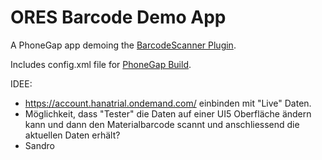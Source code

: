 ﻿ORES Barcode Demo App
===========

A PhoneGap app demoing the [BarcodeScanner Plugin](http://github.com/wildabeast/BarcodeScanner).

Includes config.xml file for [PhoneGap Build](https://build.phonegap.com).

IDEE:
- https://account.hanatrial.ondemand.com/ einbinden mit "Live" Daten.
- Möglichkeit, dass "Tester" die Daten auf einer UI5 Oberfläche ändern kann und dann den Materialbarcode scannt und anschliessend die aktuellen Daten erhält?
- Sandro